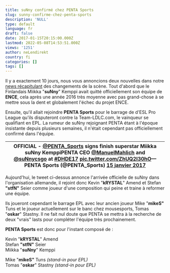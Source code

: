 ```yaml
---
title: suNny confirmé chez PENTA Sports
slug: sunny-confirme-chez-penta-sports
description: 'NULL'
type: default
language: fr
draft: false
date: 2017-01-15T20:15:00.000Z
lastmod: 2022-05-08T14:53:51.000Z
views: '1251'
author: neLendirekt
country: fi
categories: []
tags: []
---
```

Il y a exactement 10 jours, nous vous annoncions deux nouvelles dans notre [news récapitulant](https:///flash/les-transferts-recents-penta-renegades-denial-mk-ence/119) des changements de la scène. Tout d'abord que le Finlandais Miikka "**suNny**" Kemppi avait quitté officiellement son équipe de **ENCE**, cela après une année 2016 très moyenne avec pas grand-chose à se mettre sous la dent et globalement l'échec du projet ENCE.

Ensuite, qu'il allait rejoindre **PENTA Sports** pour le barrage de d'ESL Pro League qu'ils disputeront contre la Team-LDLC.com, le vainqueur se qualifiant en EPL. La rumeur de suNny rejoignant PENTA étant à l'époque insistante depuis plusieurs semaines, il n'était cependant pas officiellement confirmé dans l'équipe.

| OFFICIAL - [@PENTA\_Sports](https://twitter.com/PENTA%5FSports) signs finish superstar Miikka suNny KemppiPENTA CEO [@ManuelMahlich](https://twitter.com/ManuelMahlich) and [@suNnycsgo](https://twitter.com/suNnycsgo) at [#DHDE17](https://twitter.com/hashtag/DHDE17?src=hash) [pic.twitter.com/ZhUQ2I30hO](https://t.co/ZhUQ2I30hO)— PENTA Sports (@PENTA\_Sports) [15 janvier 2017](https://twitter.com/PENTA%5FSports/status/820676933402902528) |
| ------------------------------------------------------------------------------------------------------------------------------------------------------------------------------------------------------------------------------------------------------------------------------------------------------------------------------------------------------------------------------------------------------------------------------------------------------ |

  
Aujourd'hui, le tweet ci-dessus annonce l'arrivée officielle de suNny dans l'organisation allemande, il rejoint donc Kevin "**kRYSTAL**" Amend et Stefan **"stfN"** Seier comme joueur d'une composition qui peine et traine à reformer une équipe.

Ils joueront cependant le barrage EPL avec leur ancien joueur Mike "**mikeS"** Tuns et le joueur actuellement sur le banc chez mousesports, Tomas "**oskar**" Stastny. Il ne fait nul doute que PENTA se mettra à la recherche de deux "vrais" lasts pour compléter l'équipe très prochainement.

**PENTA Sports** est donc pour l'instant composé de :

Kevin "**kRYSTAL**" Amend  
Stefan **"stfN"** Seier  
Miikka "**suNny**" Kemppi  
  
Mike "**mikeS"** Tuns _(stand-in pour EPL)_  
Tomas "**oskar**" Stastny _(stand-in pour EPL)_
